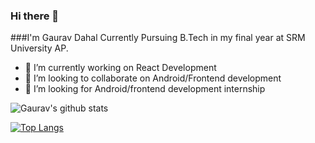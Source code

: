 ### Hi there 👋

###I'm Gaurav Dahal Currently Pursuing B.Tech in my final year at SRM University AP.

- 🔭 I’m currently working on React Development
- 👯 I’m looking to collaborate on Android/Frontend development
- 🤔 I’m looking for Android/frontend development internship



![Gaurav's github stats](https://github-readme-stats.vercel.app/api?username=gaurav822&show_icons=true&theme=radical)

[![Top Langs](https://github-readme-stats.vercel.app/api/top-langs/?username=gaurav822&layout=compact)](https://github.com/anuraghazra/github-readme-stats)
